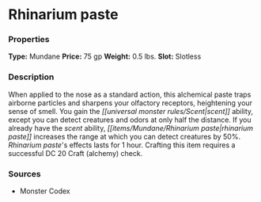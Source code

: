﻿---
Title: "Rhinarium paste"
Type: "Mundane"
Price: "75 gp"
Weight: "0.5 lbs."
Slot: "Slotless"
Description: |
  "When applied to the nose as a standard action, this alchemical paste traps airborne particles and sharpens your olfactory receptors, heightening your sense of smell. You gain the scent ability, except you can detect creatures and odors at only half the distance. If you already have the scent ability, rhinarium paste increases the range at which you can detect creatures by 50%. Rhinarium paste's effects lasts for 1 hour. Crafting this item requires a successful DC 20 Craft (alchemy) check."
Sources: "['Monster Codex']"
---

# Rhinarium paste

### Properties

**Type:** Mundane **Price:** 75 gp **Weight:** 0.5 lbs. **Slot:** Slotless

### Description

When applied to the nose as a standard action, this alchemical paste traps airborne particles and sharpens your olfactory receptors, heightening your sense of smell. You gain the _[[universal monster rules/Scent|scent]]_ ability, except you can detect creatures and odors at only half the distance. If you already have the _scent_ ability, _[[items/Mundane/Rhinarium paste|rhinarium paste]]_ increases the range at which you can detect creatures by 50%. _Rhinarium paste_'s effects lasts for 1 hour. Crafting this item requires a successful DC 20 Craft (alchemy) check.

### Sources

* Monster Codex